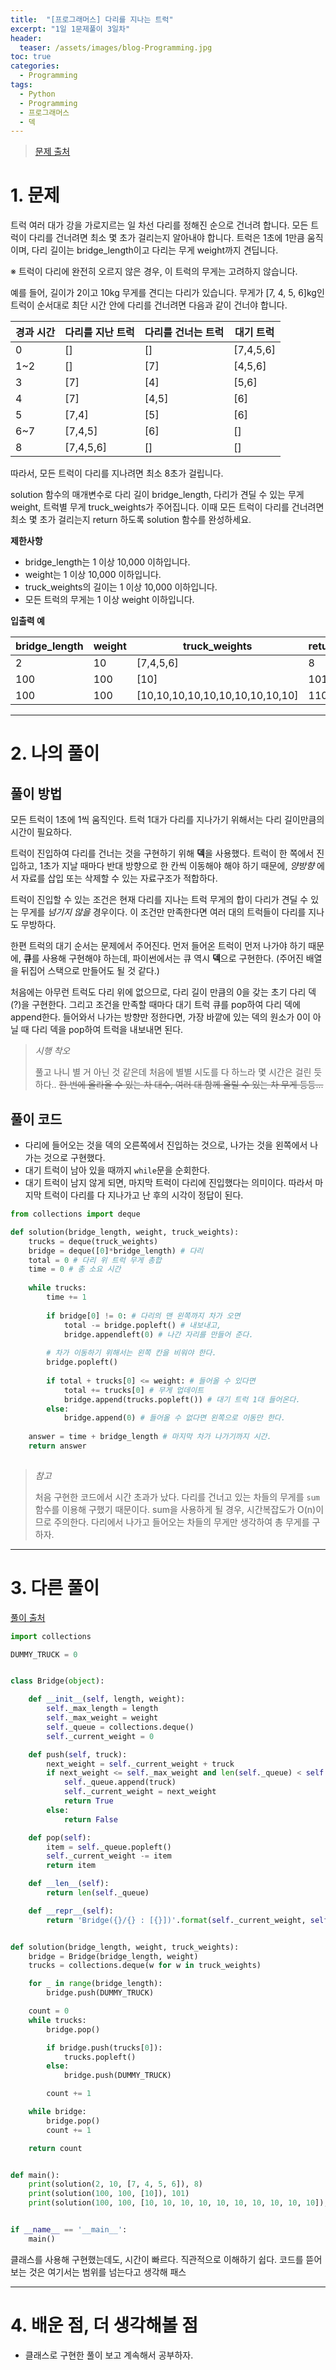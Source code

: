 ```yaml
---
title:  "[프로그래머스] 다리를 지나는 트럭"
excerpt: "1일 1문제풀이 3일차"
header:
  teaser: /assets/images/blog-Programming.jpg
toc: true
categories:
  - Programming
tags:
  - Python
  - Programming
  - 프로그래머스
  - 덱
---
```


> [문제 출처](https://programmers.co.kr/learn/courses/30/lessons/42583)



# 1. 문제



 트럭 여러 대가 강을 가로지르는 일 차선 다리를 정해진 순으로 건너려 합니다. 모든 트럭이 다리를 건너려면 최소 몇 초가 걸리는지 알아내야 합니다. 트럭은 1초에 1만큼 움직이며, 다리 길이는 bridge_length이고 다리는 무게 weight까지 견딥니다.

※ 트럭이 다리에 완전히 오르지 않은 경우, 이 트럭의 무게는 고려하지 않습니다.

 예를 들어, 길이가 2이고 10kg 무게를 견디는 다리가 있습니다. 무게가 [7, 4, 5, 6]kg인 트럭이 순서대로 최단 시간 안에 다리를 건너려면 다음과 같이 건너야 합니다.

| 경과 시간 | 다리를 지난 트럭 | 다리를 건너는 트럭 | 대기 트럭 |
| --------- | ---------------- | ------------------ | --------- |
| 0         | []               | []                 | [7,4,5,6] |
| 1~2       | []               | [7]                | [4,5,6]   |
| 3         | [7]              | [4]                | [5,6]     |
| 4         | [7]              | [4,5]              | [6]       |
| 5         | [7,4]            | [5]                | [6]       |
| 6~7       | [7,4,5]          | [6]                | []        |
| 8         | [7,4,5,6]        | []                 | []        |

 따라서, 모든 트럭이 다리를 지나려면 최소 8초가 걸립니다.

solution 함수의 매개변수로 다리 길이 bridge_length, 다리가 견딜 수 있는 무게 weight, 트럭별 무게 truck_weights가 주어집니다. 이때 모든 트럭이 다리를 건너려면 최소 몇 초가 걸리는지 return 하도록 solution 함수를 완성하세요.



**제한사항**

- bridge_length는 1 이상 10,000 이하입니다.
- weight는 1 이상 10,000 이하입니다.
- truck_weights의 길이는 1 이상 10,000 이하입니다.
- 모든 트럭의 무게는 1 이상 weight 이하입니다.



**입출력 예**

| bridge_length | weight | truck_weights                   | return |
| ------------- | ------ | ------------------------------- | ------ |
| 2             | 10     | [7,4,5,6]                       | 8      |
| 100           | 100    | [10]                            | 101    |
| 100           | 100    | [10,10,10,10,10,10,10,10,10,10] | 110    |



---



# 2. 나의 풀이 

## 풀이 방법

 

 모든 트럭이 1초에 1씩 움직인다. 트럭 1대가 다리를 지나가기 위해서는 다리 길이만큼의 시간이 필요하다.   



 트럭이 진입하여 다리를 건너는 것을 구현하기 위해 **덱**을 사용했다. 트럭이 한 쪽에서 진입하고, 1초가 지날 때마다 반대 방향으로 한 칸씩 이동해야 해야 하기 때문에, *양방향* 에서 자료를 삽입 또는 삭제할 수 있는 자료구조가 적합하다.

 트럭이 진입할 수 있는 조건은 현재 다리를 지나는 트럭 무게의 합이 다리가 견딜 수 있는 무게를 *넘기지 않을* 경우이다. 이 조건만 만족한다면 여러 대의 트럭들이 다리를 지나도 무방하다.  



 한편 트럭의 대기 순서는 문제에서 주어진다. 먼저 들어온 트럭이 먼저 나가야 하기 때문에, **큐**를 사용해 구현해야 하는데, 파이썬에서는 큐 역시 **덱**으로 구현한다. (주어진 배열을 뒤집어 스택으로 만들어도 될 것 같다.)

 처음에는 아무런 트럭도 다리 위에 없으므로, 다리 길이 만큼의 0을 갖는 초기 다리 덱(?)을 구현한다. 그리고 조건을 만족할 때마다 대기 트럭 큐를 pop하여 다리 덱에 append한다. 들어와서 나가는 방향만 정한다면, 가장 바깥에 있는 덱의 원소가 0이 아닐 때 다리 덱을 pop하여 트럭을 내보내면 된다.



> *시행 착오*
>
>   풀고 나니 별 거 아닌 것 같은데 처음에 별별 시도를 다 하느라 몇 시간은 걸린 듯하다.. ~~한 번에 올라올 수 있는 차 대수, 여러 대 함께 올릴 수 있는 차 무게 등등...~~

   



## 풀이 코드

* 다리에 들어오는 것을 덱의 오른쪽에서 진입하는 것으로, 나가는 것을 왼쪽에서 나가는 것으로 구현했다.
* 대기 트럭이 남아 있을 때까지 `while`문을 순회한다.
* 대기 트럭이 남지 않게 되면, 마지막 트럭이 다리에 진입했다는 의미이다. 따라서 마지막 트럭이 다리를 다 지나가고 난 후의 시각이 정답이 된다.

```python
from collections import deque

def solution(bridge_length, weight, truck_weights):
    trucks = deque(truck_weights)
    bridge = deque([0]*bridge_length) # 다리
    total = 0 # 다리 위 트럭 무게 총합
    time = 0 # 총 소요 시간
    
    while trucks:
        time += 1
        
        if bridge[0] != 0: # 다리의 맨 왼쪽까지 차가 오면
            total -= bridge.popleft() # 내보내고,
            bridge.appendleft(0) # 나간 자리를 만들어 준다.
        
        # 차가 이동하기 위해서는 왼쪽 칸을 비워야 한다.
        bridge.popleft()
        
        if total + trucks[0] <= weight: # 들어올 수 있다면
            total += trucks[0] # 무게 업데이트
            bridge.append(trucks.popleft()) # 대기 트럭 1대 들어온다.
        else:
            bridge.append(0) # 들어올 수 없다면 왼쪽으로 이동만 한다.
        
    answer = time + bridge_length # 마지막 차가 나가기까지 시간.
    return answer
        
```



> *참고*
>
>  처음 구현한 코드에서 시간 초과가 났다. 다리를 건너고 있는 차들의 무게를 `sum` 함수를 이용해 구했기 때문이다. sum을 사용하게 될 경우, 시간복잡도가 O(n)이므로 주의한다. 다리에서 나가고 들어오는 차들의 무게만 생각하여 총 무게를 구하자.





  

---



# 3. 다른 풀이

[풀이 출처](https://programmers.co.kr/learn/courses/30/lessons/42583/solution_groups?language=python3)

 

```python
import collections

DUMMY_TRUCK = 0


class Bridge(object):

    def __init__(self, length, weight):
        self._max_length = length
        self._max_weight = weight
        self._queue = collections.deque()
        self._current_weight = 0

    def push(self, truck):
        next_weight = self._current_weight + truck
        if next_weight <= self._max_weight and len(self._queue) < self._max_length:
            self._queue.append(truck)
            self._current_weight = next_weight
            return True
        else:
            return False

    def pop(self):
        item = self._queue.popleft()
        self._current_weight -= item
        return item

    def __len__(self):
        return len(self._queue)

    def __repr__(self):
        return 'Bridge({}/{} : [{}])'.format(self._current_weight, self._max_weight, list(self._queue))


def solution(bridge_length, weight, truck_weights):
    bridge = Bridge(bridge_length, weight)
    trucks = collections.deque(w for w in truck_weights)

    for _ in range(bridge_length):
        bridge.push(DUMMY_TRUCK)

    count = 0
    while trucks:
        bridge.pop()

        if bridge.push(trucks[0]):
            trucks.popleft()
        else:
            bridge.push(DUMMY_TRUCK)

        count += 1

    while bridge:
        bridge.pop()
        count += 1

    return count


def main():
    print(solution(2, 10, [7, 4, 5, 6]), 8)
    print(solution(100, 100, [10]), 101)
    print(solution(100, 100, [10, 10, 10, 10, 10, 10, 10, 10, 10, 10]), 110)


if __name__ == '__main__':
    main()
```

 클래스를 사용해 구현했는데도, 시간이 빠르다. 직관적으로 이해하기 쉽다. 코드를 뜯어보는 것은 여기서는 범위를 넘는다고 생각해 패스





---

  

# 4. 배운 점, 더 생각해볼 점

* 클래스로 구현한 풀이 보고 계속해서 공부하자.




